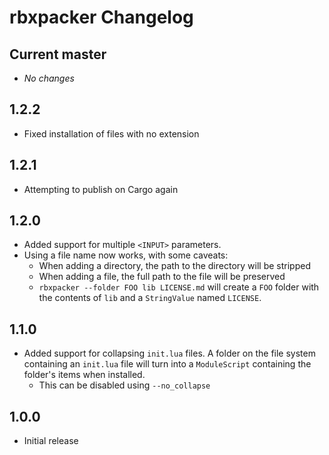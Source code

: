# rbxpacker Changelog

## Current master
- *No changes*

## 1.2.2
- Fixed installation of files with no extension

## 1.2.1
- Attempting to publish on Cargo again

## 1.2.0
- Added support for multiple `<INPUT>` parameters.
- Using a file name now works, with some caveats:
	- When adding a directory, the path to the directory will be stripped
	- When adding a file, the full path to the file will be preserved
	- `rbxpacker --folder FOO lib LICENSE.md` will create a `FOO` folder with the contents of `lib` and a `StringValue` named `LICENSE`.

## 1.1.0
- Added support for collapsing `init.lua` files. A folder on the file system containing an `init.lua` file will turn into a `ModuleScript` containing the folder's items when installed.
	- This can be disabled using `--no_collapse`

## 1.0.0
- Initial release